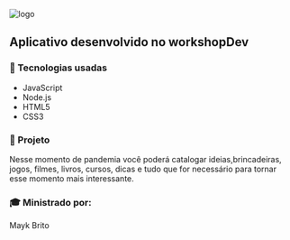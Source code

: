 ![logo](https://user-images.githubusercontent.com/58996814/77831864-73891300-7110-11ea-959f-13ba58b76021.png)

<h2>Aplicativo desenvolvido no workshopDev</h2>
  
<h3>🚀 Tecnologias usadas</h3>
  
<ul>
<li>JavaScript</li> 
<li>Node.js</li> 
<li>HTML5</li> 
<li>CSS3</li> 
</ul>
  
<hgroup>
<h3>📘 Projeto</h3>
  Nesse momento de pandemia você poderá catalogar ideias,brincadeiras, jogos, filmes, 
  livros, cursos, dicas e tudo que for necessário para tornar 
  esse momento mais interessante.
</hgroup>
  
<h3>🎓 Ministrado por:</h3>
Mayk Brito

